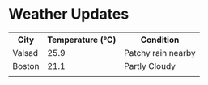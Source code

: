 # Weather Updates

<!-- WEATHER-UPDATE-START -->
<table><tr><th>City</th><th>Temperature (°C)</th><th>Condition</th></tr><tr><td>Valsad</td><td>25.9</td><td>Patchy rain nearby</td></tr><tr><td>Boston</td><td>21.1</td><td>Partly Cloudy</td></tr><tr><td></td><td></td><td></td></tr></table>
<!-- WEATHER-UPDATE-END -->
